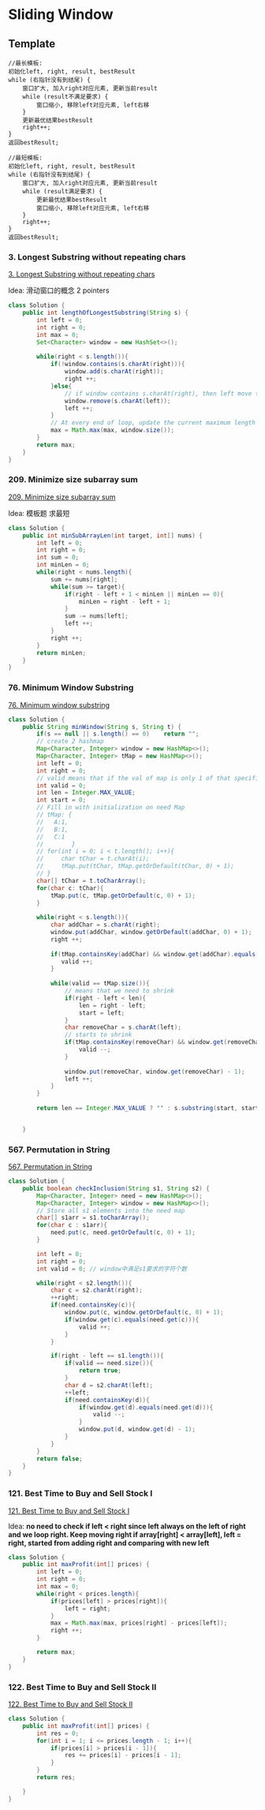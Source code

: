 # Sliding Window

## Template

```
//最长模板:
初始化left, right, result, bestResult
while (右指针没有到结尾) {
    窗口扩大, 加入right对应元素, 更新当前result
    while (result不满足要求) {
        窗口缩小, 移除left对应元素, left右移
    }
    更新最优结果bestResult
    right++;
}
返回bestResult;

```

```
//最短模板:
初始化left, right, result, bestResult
while (右指针没有到结尾) {
    窗口扩大, 加入right对应元素, 更新当前result
    while (result满足要求) {
        更新最优结果bestResult
        窗口缩小, 移除left对应元素, left右移
    }
    right++;
}
返回bestResult;
```



### 3. Longest Substring without repeating chars

[3. Longest Substring without repeating chars](https://leetcode.cn/problems/longest-substring-without-repeating-characters/)

Idea: 滑动窗口的概念 2 pointers

```java
class Solution {
    public int lengthOfLongestSubstring(String s) {
        int left = 0;
        int right = 0;
        int max = 0;
        Set<Character> window = new HashSet<>();
        
        while(right < s.length()){
            if(!window.contains(s.charAt(right))){
                window.add(s.charAt(right));
                right ++;
            }else{
                // if window contains s.charAt(right), then left move to right, remove far left element
                window.remove(s.charAt(left));
                left ++;
            }
            // At every end of loop, update the current maximum length
            max = Math.max(max, window.size());
        }
        return max;
    }
}
```

### 209. Minimize size subarray sum

[209. Minimize size subarray sum](https://leetcode.cn/problems/minimum-size-subarray-sum/submissions/)

Idea: 模板题 求最短

```java
class Solution {
    public int minSubArrayLen(int target, int[] nums) {
        int left = 0;
        int right = 0;
        int sum = 0;
        int minLen = 0;
        while(right < nums.length){
            sum += nums[right];
            while(sum >= target){
                if(right - left + 1 < minLen || minLen == 0){
                    minLen = right - left + 1;
                }
                sum -= nums[left];
                left ++;
            }
            right ++;    
        }
        return minLen;
    }
}
```

### 76. Minimum Window Substring

[76. Minimum window substring](https://leetcode.cn/problems/minimum-window-substring/)

```java
class Solution {
    public String minWindow(String s, String t) {
        if(s == null || s.length() == 0)    return "";
        // create 2 hashmap
        Map<Character, Integer> window = new HashMap<>();
        Map<Character, Integer> tMap = new HashMap<>();
        int left = 0;
        int right = 0;
        // valid means that if the val of map is only 1 of that specific key
        int valid = 0;
        int len = Integer.MAX_VALUE;
        int start = 0;
        // Fill in with initialization on need Map
        // tMap: {
        //   A:1,
        //   B:1,
        //   C:1
        //        }
        // for(int i = 0; i < t.length(); i++){
        //     char tChar = t.charAt(i);
        //     tMap.put(tChar, tMap.getOrDefault(tChar, 0) + 1);
        // }
        char[] tChar = t.toCharArray();
        for(char c: tChar){
            tMap.put(c, tMap.getOrDefault(c, 0) + 1);
        }
        
        while(right < s.length()){
            char addChar = s.charAt(right);
            window.put(addChar, window.getOrDefault(addChar, 0) + 1);
            right ++;
            
            if(tMap.containsKey(addChar) && window.get(addChar).equals(tMap.get(addChar))){
               valid ++;
            } 
            
            while(valid == tMap.size()){
                // means that we need to shrink
                if(right - left < len){
                    len = right - left;
                    start = left;
                }
                char removeChar = s.charAt(left);
                // starts to shrink
                if(tMap.containsKey(removeChar) && window.get(removeChar).equals(tMap.get(removeChar))){
                    valid --;
                }
                
                window.put(removeChar, window.get(removeChar) - 1);
                left ++;
            }
        }
        
        return len == Integer.MAX_VALUE ? "" : s.substring(start, start + len);


    }
```

### 567. Permutation in String

[567. Permutation in String](https://leetcode.cn/problems/permutation-in-string/)

```java
class Solution {
    public boolean checkInclusion(String s1, String s2) {
        Map<Character, Integer> need = new HashMap<>();
        Map<Character, Integer> window = new HashMap<>();
        // Store all s1 elements into the need map
        char[] s1arr = s1.toCharArray();
        for(char c : s1arr){
            need.put(c, need.getOrDefault(c, 0) + 1);
        }

        int left = 0;
        int right = 0;
        int valid = 0; // window中满足s1要求的字符个数

        while(right < s2.length()){
            char c = s2.charAt(right);
            ++right;
            if(need.containsKey(c)){
                window.put(c, window.getOrDefault(c, 0) + 1);
                if(window.get(c).equals(need.get(c))){
                    valid ++;
                }
            }

            if(right - left == s1.length()){
                if(valid == need.size()){
                    return true;
                }
                char d = s2.charAt(left);
                ++left;
                if(need.containsKey(d)){
                    if(window.get(d).equals(need.get(d))){
                        valid --;
                    }
                    window.put(d, window.get(d) - 1);
                }
            }
        }
        return false;
    }
}
```



### 121. Best Time to Buy and Sell Stock I

[121. Best Time to Buy and Sell Stock I](https://leetcode.com/problems/best-time-to-buy-and-sell-stock/)

Idea: **no need to check if left < right since left always on the left of right and we loop right. Keep moving right if array[right] < array[left], left = right, started from adding right and comparing with new left**

```java
class Solution {
    public int maxProfit(int[] prices) {
        int left = 0;
        int right = 0;
        int max = 0;
        while(right < prices.length){
            if(prices[left] > prices[right]){
                left = right;
            }
            max = Math.max(max, prices[right] - prices[left]);
            right ++;
        }

        return max;
    }
}
```

### 122. Best Time to Buy and Sell Stock II

[122. Best Time to Buy and Sell Stock II](https://leetcode.cn/problems/best-time-to-buy-and-sell-stock-ii/)

```java
class Solution {
    public int maxProfit(int[] prices) {
        int res = 0;
        for(int i = 1; i <= prices.length - 1; i++){
            if(prices[i] > prices[i - 1]){
                res += prices[i] - prices[i - 1];
            }
        }
        return res;

    }
}
```

